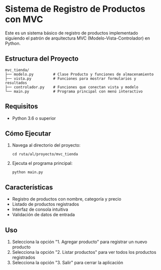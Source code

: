 # Sistema de Registro de Productos con MVC

Este es un sistema básico de registro de productos implementado siguiendo el patrón de arquitectura MVC (Modelo-Vista-Controlador) en Python.

## Estructura del Proyecto

```
mvc_tienda/
├── modelo.py         # Clase Producto y funciones de almacenamiento
├── vista.py          # Funciones para mostrar formularios y resultados
├── controlador.py    # Funciones que conectan vista y modelo
└── main.py           # Programa principal con menú interactivo
```

## Requisitos

- Python 3.6 o superior

## Cómo Ejecutar

1. Navega al directorio del proyecto:
   ```
   cd ruta/al/proyecto/mvc_tienda
   ```

2. Ejecuta el programa principal:
   ```
   python main.py
   ```

## Características

- Registro de productos con nombre, categoría y precio
- Listado de productos registrados
- Interfaz de consola intuitiva
- Validación de datos de entrada

## Uso

1. Selecciona la opción "1. Agregar producto" para registrar un nuevo producto
2. Selecciona la opción "2. Listar productos" para ver todos los productos registrados
3. Selecciona la opción "3. Salir" para cerrar la aplicación
